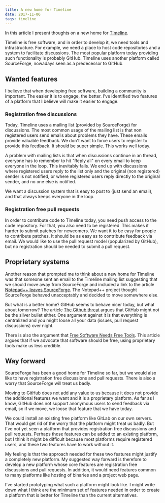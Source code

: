 ```yaml
---
title: A new home for Timeline
date: 2017-11-06
tags: timeline
---
```


In this article I present thoughts on a new home for
[Timeline](/projects/timeline/index.html).

Timeline is free software, and in order to develop it, we need tools and
infrastructure. For example, we need a place to host code repositories and a
system to facilitate discussions.  The most popular platform today providing
such functionality is probably GitHub. Timeline uses another platform called
SourceForge, nowadays seen as a predecessor to GitHub.

## Wanted features

I believe that when developing free software, building a community is
important. The easier it is to engage, the better.  I've identified two
features of a platform that I believe will make it easier to engage.

### Registration free discussions

Today, Timeline uses a mailing list (provided by SourceForge) for discussions.
The most common usage of the mailing list is that non registered users send
emails about problems they have. These emails provide valuable feedback. We
don't want to force users to register to provide this feedback. It should be
super simple. This works well today.

A problem with mailing lists is that when discussions continue in an thread,
everyone has to remember to hit "Reply all" on every email to keep everyone in
the loop. This inevitably fails. We end up with discussions where registered
users reply to the list only and the original (non registered) sender is not
notified, or where registered users reply directly to the original sender, and
no one else is notified.

We want a discussion system that is easy to post to (just send an email), and
that always keeps everyone in the loop.

### Registration free pull requests

In order to contribute code to Timeline today, you need push access to the code
repository. For that, you also need to be registered. This makes it harder to
submit patches for newcomers. We want it to be easy for people to contribute
patches. It should be as easy as to contribute feedback via email. We would
like to use the pull request model (popularized by GitHub), but no registration
should be needed to submit a pull request.

## Proprietary systems

Another reason that prompted me to think about a new home for Timeline
was that someone sent an email to the Timeline mailing list suggesting that we
should move away from SourceForge and included a link to the article [Notepad++
leaves
SourceForge](https://notepad-plus-plus.org/news/notepad-plus-plus-leaves-sf.html).
The Notepad++ project thought SourceForge behaved unacceptably and decided to
move somewhere else.

But what is a better home? GitHub seems
to behave nicer today, but what about tomorrow? The article [The Github
threat](https://carlchenet.com/the-github-threat/) argues that GitHub might not
be the silver bullet either. One argument against it is that everything is
centralized and you might loose all your data (issues, pull request
discussions) over night.

There is also the argument that [Free Software Needs Free
Tools](https://mako.cc/writing/hill-free_tools.html). This article argues that
if we advocate that software should be free, using proprietary tools make us
less credible.

## Way forward

SourceForge has been a good home for Timeline so far, but we would also like to
have registration free discussions and pull requests. There is also a worry
that SourceForge will treat us badly.

Moving to GitHub does not add any value to us because it does not provide the
additional features we want and it is a proprietary platform. As far as I know,
GitHub does not support anonymous users to send feedback via email, so if we
move, we loose that feature that we have today.

We could install an existing free platform like GitLab on our own servers. That
would get rid of the worry that the platform might treat us badly. But I've not
yet seen a platform that provides registration free discussions and pull
requests. Perhaps those features can be added to an existing platform, but I
think it might be difficult because most platforms require registered users,
and these two features have to work without it.

My feeling is that the approach needed for these two features might justify a
completely new platform. My suggested way forward is therefore to develop a new
platform whose core features are registration free discussions and pull
requests. In addition, it would need features common to many platforms like
hosting of binaries and a project web page.

I've started prototyping what such a platform might look like. I might write
down what I think are the minimum set of features needed in order to create a
platform that is better for Timeline than the current alternatives.
